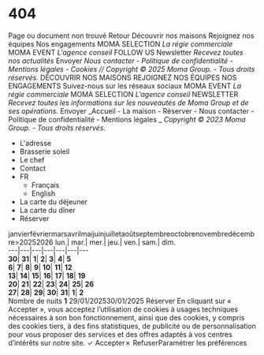 # 404
Page ou document non trouvé
Retour
Découvrir nos maisons
Rejoignez nos équipes
Nos engagements
MOMA SELECTION _La régie commerciale_
MOMA EVENT _L'agence conseil_
FOLLOW US
Newsletter
_Recevez toutes nos actualités_
Envoyer
_Nous contacter - Politique de confidentialité - Mentions légales - Cookies // Copyright © 2025 Moma Group. - Tous droits réservés._
DÉCOUVRIR NOS MAISONS
REJOIGNEZ NOS ÉQUIPES
NOS ENGAGEMENTS
Suivez-nous sur les réseaux sociaux
MOMA EVENT
_La régie commerciale_
MOMA SELECTION
_L'agence conseil_
NEWSLETTER
_Recevez toutes les informations sur les nouveautés de Moma Group et de ses opérations._
Envoyer
_Accueil - La maison - Réserver - Nous contacter - Politique de confidentialité - Mentions légales _
_Copyright © 2023 Moma Group. - Tous droits réservés._
  * L'adresse
  * Brasserie soleil
  * Le chef
  * Contact
  * FR
    * Français
    * English
  * La carte du déjeuner
  * La carte du dîner
  * Réserver


janvierfévriermarsavrilmaijuinjuilletaoûtseptembreoctobrenovembredécembre>20252026
lun.| mar.| mer.| jeu.| ven.| sam.| dim.  
---|---|---|---|---|---|---  
**30**| **31**| **1**| **2**| **3**| **4**| **5**  
**6**| **7**| **8**| **9**| **10**| **11**| **12**  
**13**| **14**| **15**| **16**| **17**| **18**| **19**  
**20**| **21**| **22**| **23**| **24**| **25**| **26**  
**27**| **28**| **29**| **30**| **31**| **1**| **2**  
Nombre de nuits **1**
29/01/202530/01/2025
Réserver
En cliquant sur « Accepter », vous acceptez l’utilisation de cookies à usages techniques nécessaires à son bon fonctionnement, ainsi que des cookies, y compris des cookies tiers, à des fins statistiques, de publicité ou de personnalisation pour vous proposer des services et des offres adaptés à vos centres d’intérêts sur notre site.
✓ Accepter✗ RefuserParamétrer les préférences
